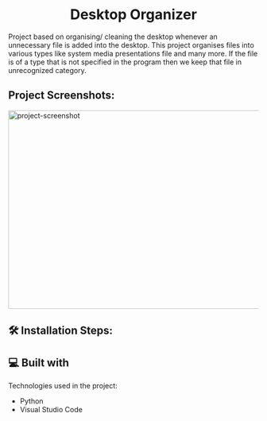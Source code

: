 <h1 align="center" id="title">Desktop Organizer</h1>

<p id="description">Project based on organising/ cleaning the desktop whenever an unnecessary file is added into the desktop. This project organises files into various types like system media presentations file and many more. If the file is of a type that is not specified in the program then we keep that file in unrecognized category.</p>

<h2>Project Screenshots:</h2>

<img src="https://i.ytimg.com/vi/vCndihWrZoY/maxresdefault.jpg" alt="project-screenshot" width="720" height="400/">

<h2>🛠️ Installation Steps:</h2>

  
  
<h2>💻 Built with</h2>

Technologies used in the project:

*   Python
*   Visual Studio Code
